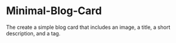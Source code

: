 # Minimal-Blog-Card
The create a simple blog card that includes an image, a title, a short description, and a tag.
